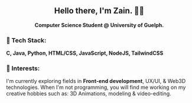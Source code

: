 <div align="center">
  
## Hello there, I'm Zain. 👋🏼
**Computer Science Student @ University of Guelph.**
  
</div>


### 🧠 Tech Stack:
**C, Java, Python, HTML/CSS, JavaScript, NodeJS, TailwindCSS**

### 🎨 Interests:
I'm currently exploring fields in **Front-end development**, UX/UI, & Web3D technologies. When I'm not programming, you will find me working on my creative hobbies such as: 3D Animations, modeling & video-editing.

